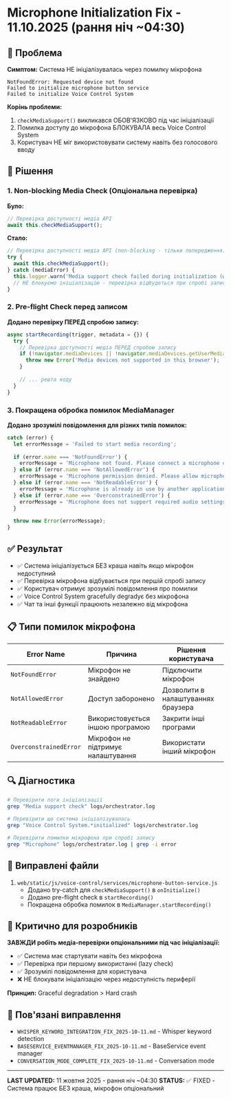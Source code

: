 # Microphone Initialization Fix - 11.10.2025 (рання ніч ~04:30)

## 🎤 Проблема

**Симптом:** Система НЕ ініціалізувалась через помилку мікрофона
```
NotFoundError: Requested device not found
Failed to initialize microphone button service
Failed to initialize Voice Control System
```

**Корінь проблеми:**
1. `checkMediaSupport()` викликався ОБОВ'ЯЗКОВО під час ініціалізації
2. Помилка доступу до мікрофона БЛОКУВАЛА весь Voice Control System
3. Користувач НЕ міг використовувати систему навіть без голосового вводу

## 🔧 Рішення

### 1. Non-blocking Media Check (Опціональна перевірка)

**Було:**
```javascript
// Перевірка доступності медіа API
await this.checkMediaSupport();
```

**Стало:**
```javascript
// Перевірка доступності медіа API (non-blocking - тільки попередження)
try {
  await this.checkMediaSupport();
} catch (mediaError) {
  this.logger.warn('Media support check failed during initialization (will retry on first use)', null, mediaError);
  // НЕ блокуємо ініціалізацію - перевірка відбудеться при спробі запису
}
```

### 2. Pre-flight Check перед записом

**Додано перевірку ПЕРЕД спробою запису:**
```javascript
async startRecording(trigger, metadata = {}) {
  try {
    // Перевірка доступності медіа ПЕРЕД спробою запису
    if (!navigator.mediaDevices || !navigator.mediaDevices.getUserMedia) {
      throw new Error('Media devices not supported in this browser');
    }
    
    // ... решта коду
  }
}
```

### 3. Покращена обробка помилок MediaManager

**Додано зрозумілі повідомлення для різних типів помилок:**

```javascript
catch (error) {
  let errorMessage = 'Failed to start media recording';
  
  if (error.name === 'NotFoundError') {
    errorMessage = 'Microphone not found. Please connect a microphone device.';
  } else if (error.name === 'NotAllowedError') {
    errorMessage = 'Microphone permission denied. Please allow microphone access in browser settings.';
  } else if (error.name === 'NotReadableError') {
    errorMessage = 'Microphone is already in use by another application.';
  } else if (error.name === 'OverconstrainedError') {
    errorMessage = 'Microphone does not support required audio settings.';
  }
  
  throw new Error(errorMessage);
}
```

## ✅ Результат

- ✅ Система ініціалізується БЕЗ краша навіть якщо мікрофон недоступний
- ✅ Перевірка мікрофона відбувається при першій спробі запису
- ✅ Користувач отримує зрозумілі повідомлення про помилки
- ✅ Voice Control System gracefully degradує без мікрофона
- ✅ Чат та інші функції працюють незалежно від мікрофона

## 📋 Типи помилок мікрофона

| Error Name             | Причина                            | Рішення користувача                |
| ---------------------- | ---------------------------------- | ---------------------------------- |
| `NotFoundError`        | Мікрофон не знайдено               | Підключити мікрофон                |
| `NotAllowedError`      | Доступ заборонено                  | Дозволити в налаштуваннях браузера |
| `NotReadableError`     | Використовується іншою програмою   | Закрити інші програми              |
| `OverconstrainedError` | Мікрофон не підтримує налаштування | Використати інший мікрофон         |

## 🔍 Діагностика

```bash
# Перевірити логи ініціалізації
grep "Media support check" logs/orchestrator.log

# Перевірити що система ініціалізувалась
grep "Voice Control System.*initialized" logs/orchestrator.log

# Перевірити помилки мікрофона при спробі запису
grep "Microphone" logs/orchestrator.log | grep -i error
```

## 📝 Виправлені файли

1. `web/static/js/voice-control/services/microphone-button-service.js`
   - Додано try-catch для `checkMediaSupport()` в `onInitialize()`
   - Додано pre-flight check в `startRecording()`
   - Покращена обробка помилок в `MediaManager.startRecording()`

## 🎯 Критично для розробників

**ЗАВЖДИ робіть медіа-перевірки опціональними під час ініціалізації:**
- ✅ Система має стартувати навіть без мікрофона
- ✅ Перевірка при першому використанні (lazy check)
- ✅ Зрозумілі повідомлення для користувача
- ❌ НЕ блокувати ініціалізацію через недоступність периферії

**Принцип:** Graceful degradation > Hard crash

## 🔗 Пов'язані виправлення

- `WHISPER_KEYWORD_INTEGRATION_FIX_2025-10-11.md` - Whisper keyword detection
- `BASESERVICE_EVENTMANAGER_FIX_2025-10-11.md` - BaseService event manager
- `CONVERSATION_MODE_COMPLETE_FIX_2025-10-11.md` - Conversation mode

---

**LAST UPDATED:** 11 жовтня 2025 - рання ніч ~04:30
**STATUS:** ✅ FIXED - Система працює БЕЗ краша, мікрофон опціональний
